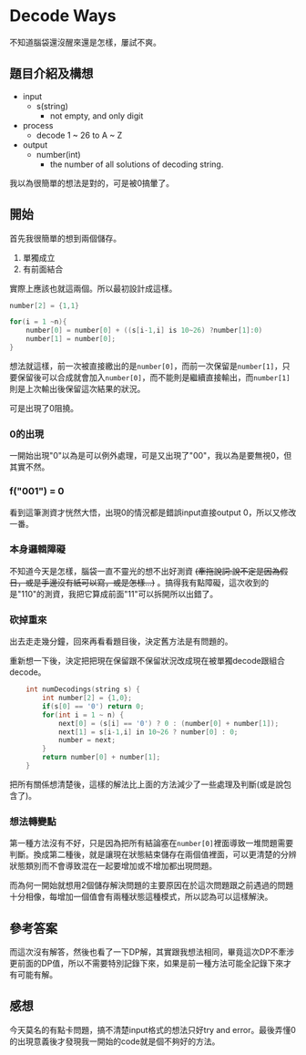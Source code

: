 # Decode Ways
不知道腦袋還沒醒來還是怎樣，屢試不爽。
## 題目介紹及構想
- input
  - s(string)
    - not empty, and only digit
- process
  - decode 1 ~ 26 to A ~ Z
- output
  - number(int)
    - the number of all solutions of decoding string.

我以為很簡單的想法是對的，可是被0搞暈了。

## 開始
首先我很簡單的想到兩個儲存。

1. 單獨成立
2. 有前面結合

實際上應該也就這兩個。所以最初設計成這樣。

```C++ =
number[2] = {1,1}

for(i = 1 ~n){
    number[0] = number[0] + ((s[i-1,i] is 10~26) ?number[1]:0)
    number[1] = number[0];
}
```
想法就這樣，前一次被直接繳出的是`number[0]`，而前一次保留是`number[1]`，只要保留後可以合成就會加入`number[0]`，而不能則是繼續直接輸出，而`number[1]`則是上次輸出後保留這次結果的狀況。

可是出現了0阻撓。

### 0的出現
一開始出現"0"以為是可以例外處理，可是又出現了"00"，我以為是要無視0，但其實不然。

### f("001") = 0
看到這筆測資才恍然大悟，出現0的情況都是錯誤input直接output 0，所以又修改一番。

### 本身邏輯障礙
不知道今天是怎樣，腦袋一直不靈光的想不出好測資 ~~(牽拖說詞:說不定是因為假日，或是手邊沒有紙可以寫，或是怎樣...)~~ 。搞得我有點障礙，這次收到的是"110"的測資，我把它算成前面"11"可以拆開所以出錯了。

### 砍掉重來
出去走走幾分鐘，回來再看看題目後，決定舊方法是有問題的。

重新想一下後，決定把把現在保留跟不保留狀況改成現在被單獨decode跟組合decode。

```C++
    int numDecodings(string s) {
        int number[2] = {1,0};
        if(s[0] == '0') return 0;
        for(int i = 1 ~ n) {
            next[0] = (s[i] == '0') ? 0 : (number[0] + number[1]);
            next[1] = s[i-1,i] in 10~26 ? number[0] : 0;
            number = next;
        }
        return number[0] + number[1];
    }
```

把所有關係想清楚後，這樣的解法比上面的方法減少了一些處理及判斷(或是說包含了)。

### 想法轉變點
第一種方法沒有不好，只是因為把所有結論塞在`number[0]`裡面導致一堆問題需要判斷。換成第二種後，就是讓現在狀態結束儲存在兩個值裡面，可以更清楚的分辨狀態類別而不會導致混在一起要增加或不增加都出現問題。

而為何一開始就想用2個儲存解決問題的主要原因在於這次問題跟之前遇過的問題十分相像，每增加一個值會有兩種狀態這種模式，所以認為可以這樣解決。

## 參考答案
而這次沒有解答，然後也看了一下DP解，其實跟我想法相同，畢竟這次DP不牽涉更前面的DP值，所以不需要特別記錄下來，如果是前一種方法可能全記錄下來才有可能有解。

## 感想
今天莫名的有點卡問題，搞不清楚input格式的想法只好try and error。最後弄懂0的出現意義後才發現我一開始的code就是個不夠好的方法。